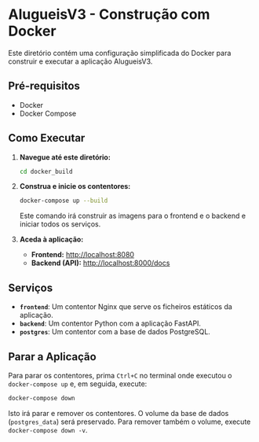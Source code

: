 # AlugueisV3 - Construção com Docker

Este diretório contém uma configuração simplificada do Docker para construir e executar a aplicação AlugueisV3.

## Pré-requisitos

- Docker
- Docker Compose

## Como Executar

1.  **Navegue até este diretório:**

    ```bash
    cd docker_build
    ```

2.  **Construa e inicie os contentores:**

    ```bash
    docker-compose up --build
    ```

    Este comando irá construir as imagens para o frontend e o backend e iniciar todos os serviços.

3.  **Aceda à aplicação:**

    *   **Frontend:** [http://localhost:8080](http://localhost:8080)
    *   **Backend (API):** [http://localhost:8000/docs](http://localhost:8000/docs)

## Serviços

*   **`frontend`**: Um contentor Nginx que serve os ficheiros estáticos da aplicação.
*   **`backend`**: Um contentor Python com a aplicação FastAPI.
*   **`postgres`**: Um contentor com a base de dados PostgreSQL.

## Parar a Aplicação

Para parar os contentores, prima `Ctrl+C` no terminal onde executou o `docker-compose up` e, em seguida, execute:

```bash
docker-compose down
```

Isto irá parar e remover os contentores. O volume da base de dados (`postgres_data`) será preservado. Para remover também o volume, execute `docker-compose down -v`.